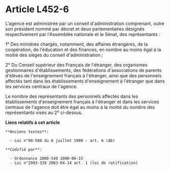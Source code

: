 # Article L452-6

L'agence est administrée par un conseil d'administration comprenant, outre son président nommé par décret et deux
parlementaires désignés respectivement par l'Assemblée nationale et le Sénat, des représentants :

1° Des ministres chargés, notamment, des affaires étrangères, de la coopération, de l'éducation et des finances, en nombre au
moins égal à la moitié des sièges du conseil d'administration ;

2° Du Conseil supérieur des Français de l'étranger, des organismes gestionnaires d'établissements, des fédérations
d'associations de parents d'élèves de l'enseignement français à l'étranger, ainsi que des personnels affectés tant dans les
établissements d'enseignement à l'étranger que dans les services centraux de l'agence.

Le nombre des représentants des personnels affectés dans les établissements d'enseignement français à l'étranger et dans les
services centraux de l'agence doit être égal au moins à la moitié du nombre des représentants visés au 2° ci-dessus.

**Liens relatifs à cet article**

	**Anciens textes**:

	  - Loi n°90-588 du 6 juillet 1990 - art. 6 (Ab)

	**Codifié par**:

	  - Ordonnance 2000-549 2000-06-15
	  - Loi n°2003-339 2003-04-14 art. 1 (loi de ratification)

